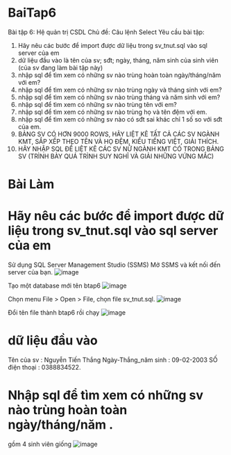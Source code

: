 # BaiTap6

Bài tập 6: Hệ quản trị CSDL
Chủ đề: Câu lệnh Select
Yêu cầu bài tập: 
1. Hãy nêu các bước để import được dữ liệu trong sv_tnut.sql vào sql server của em
2. dữ liệu đầu vào là tên của sv; sđt; ngày, tháng, năm sinh của sinh viên (của sv đang làm bài tập này)
3. nhập sql để tìm xem có những sv nào trùng hoàn toàn ngày/tháng/năm với em?
4. nhập sql để tìm xem có những sv nào trùng ngày và tháng sinh với em?
5. nhập sql để tìm xem có những sv nào trùng tháng và năm sinh với em?
6. nhập sql để tìm xem có những sv nào trùng tên với em?
7. nhập sql để tìm xem có những sv nào trùng họ và tên đệm với em.
8. nhập sql để tìm xem có những sv nào có sđt sai khác chỉ 1 số so với sđt của em.
9. BẢNG SV CÓ HƠN 9000 ROWS, HÃY LIỆT KÊ TẤT CẢ CÁC SV NGÀNH KMT, SẮP XẾP THEO TÊN VÀ HỌ ĐỆM, KIỂU TIẾNG  VIỆT, GIẢI THÍCH.
10. HÃY NHẬP SQL ĐỂ LIỆT KÊ CÁC SV NỮ NGÀNH KMT CÓ TRONG BẢNG SV (TRÌNH BÀY QUÁ TRÌNH SUY NGHĨ VÀ GIẢI NHỮNG VỨNG MẮC)

# Bài Làm
# Hãy nêu các bước để import được dữ liệu trong sv_tnut.sql vào sql server của em
Sử dụng SQL Server Management Studio (SSMS)
Mở SSMS và kết nối đến server của bạn.
![image](https://github.com/user-attachments/assets/39995204-2976-40e3-a980-2bd44d59ec70)

Tạo một database mới tên btap6
![image](https://github.com/user-attachments/assets/927620b0-0bb3-4d13-b17e-793edbaeeec8)

Chọn menu File > Open > File, chọn file sv_tnut.sql.
![image](https://github.com/user-attachments/assets/f515d385-c03e-44ba-b195-a876138c1577)

Đổi tên file thành btap6 rồi chạy
![image](https://github.com/user-attachments/assets/8d1b23a1-4a54-4661-85a7-081d714a1929)

# dữ liệu đầu vào 
Tên của sv          : Nguyễn Tiến Thắng 
Ngày-Thắng_năm sinh : 09-02-2003
SỐ điện thoại       :  0388834522.

# Nhập sql để tìm xem có những sv nào trùng hoàn toàn ngày/tháng/năm .
 gồm 4 sinh viên giống
![image](https://github.com/user-attachments/assets/8b936918-283c-4cd7-b5e2-e9e8bf4d2d12)





